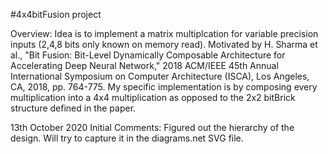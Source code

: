 #4x4bitFusion project

Overview: Idea is to implement a matrix multiplcation for variable precision inputs (2,4,8 bits only known on memory read). Motivated by  H. Sharma et al., "Bit Fusion: Bit-Level Dynamically Composable Architecture for Accelerating Deep Neural Network," 2018 ACM/IEEE 45th Annual International Symposium on Computer Architecture (ISCA), Los Angeles, CA, 2018, pp. 764-775. My specific implementation is by composing every multiplication into a 4x4 multiplication as opposed to the 2x2 bitBrick structure defined in the paper. 

13th October 2020
Initial Comments: Figured out the hierarchy of the design. Will try to capture it in the diagrams.net SVG file.   